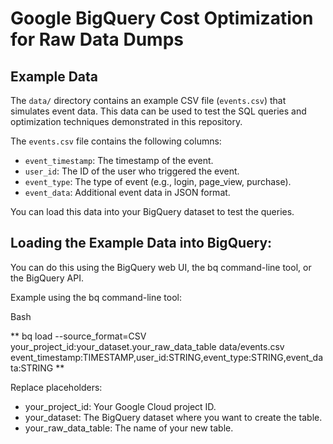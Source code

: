 # Google BigQuery Cost Optimization for Raw Data Dumps

## Example Data

The `data/` directory contains an example CSV file (`events.csv`) that simulates event data. This data can be used to test the SQL queries and optimization techniques demonstrated in this repository.

The `events.csv` file contains the following columns:

* `event_timestamp`: The timestamp of the event.
* `user_id`: The ID of the user who triggered the event.
* `event_type`: The type of event (e.g., login, page_view, purchase).
* `event_data`: Additional event data in JSON format.

You can load this data into your BigQuery dataset to test the queries.

## Loading the Example Data into BigQuery:

You can do this using the BigQuery web UI, the bq command-line tool, or the BigQuery API.

Example using the bq command-line tool:

Bash

** bq load --source_format=CSV your_project_id:your_dataset.your_raw_data_table data/events.csv event_timestamp:TIMESTAMP,user_id:STRING,event_type:STRING,event_data:STRING **

Replace placeholders:

- your_project_id: Your Google Cloud project ID.
- your_dataset: The BigQuery dataset where you want to create the table.
- your_raw_data_table: The name of your new table.
